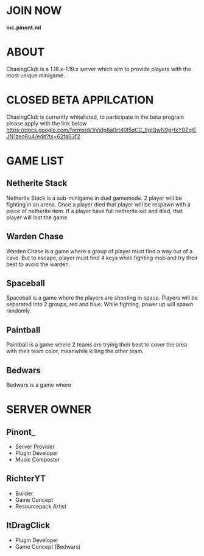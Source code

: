 # **JOIN NOW**
**mc.pinont.ml**

# **ABOUT**
ChasingClub is a 1.18.x-1.19.x server which aim to provide players with the most unique minigame.

# **CLOSED BETA APPILCATION**
ChasingClub is currently whitelisted, to participate in the beta program please apply with the link below
https://docs.google.com/forms/d/1iVsfp6a0rt40I5qCC_9giQwN9gHxY0ZqlEJN1zeoRu4/edit?ts=62fa63f2


# **GAME LIST**
## Netherite Stack
Netherite Stack is a sub-minigame in duel gamemode. 2 player will be fighting in an arena. Once a player died that player will be respawn with a piece of netherite item. If a player have full netherite set and died, that player will lost the game.

## Warden Chase
Warden Chase is a game where a group of player must find a way out of a cave. But to escape, player must find 4 keys while fighting mob and try their best to avoid the warden.

## Spaceball
Spaceball is a game where the players are shooting in space. Players will be separated into 2 groups, red and blue. While fighting, power up will spawn randomly. 

## Paintball
Paintball is a game where 2 teams are trying their best to cover the area with their team color, meanwhile killing the other team.

## Bedwars
Bedwars is a game where 

# **SERVER OWNER**
## Pinont_
- Server Provider
- Plugin Developer
- Music Composter

## RichterYT
- Builder
- Game Concept
- Resourcepack Artist

## ItDragClick
- Plugin Developer
- Game Concept (Bedwars)

